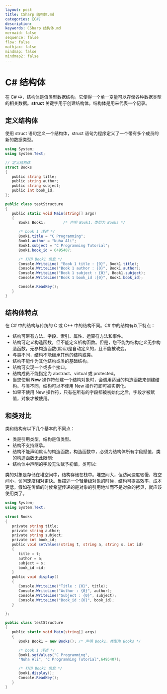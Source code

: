 ```yaml
---
layout: post
title: CSharp 结构体.md
categories: [C#]
description: 
keywords: CSharp 结构体.md
mermaid: false
sequence: false
flow: false
mathjax: false
mindmap: false
mindmap2: false
---
```

# C# 结构体

在 C# 中，结构体是值类型数据结构。它使得一个单一变量可以存储各种数据类型的相关数据。**struct** 关键字用于创建结构体。结构体是用来代表一个记录。



## 定义结构体

使用 struct 语句定义一个结构体，struct 语句为程序定义了一个带有多个成员的新的数据类型。

```c#
using System;
using System.Text;

// 定义结构体
struct Books
{
   public string title;
   public string author;
   public string subject;
   public int book_id;
};  

public class testStructure
{
   public static void Main(string[] args)
   {
      Books Book1;        /* 声明 Book1，类型为 Books */

      /* book 1 详述 */
      Book1.title = "C Programming";
      Book1.author = "Nuha Ali"; 
      Book1.subject = "C Programming Tutorial";
      Book1.book_id = 6495407;

      /* 打印 Book1 信息 */
      Console.WriteLine( "Book 1 title : {0}", Book1.title);
      Console.WriteLine("Book 1 author : {0}", Book1.author);
      Console.WriteLine("Book 1 subject : {0}", Book1.subject);
      Console.WriteLine("Book 1 book_id :{0}", Book1.book_id);

      Console.ReadKey();
   }
}
```



## 结构体特点

在 C# 中的结构与传统的 C 或 C++ 中的结构不同。C# 中的结构有以下特点：

- 结构可带有方法、字段、索引、属性、运算符方法和事件。
- 结构可定义构造函数，但不能定义析构函数。但是，您不能为结构定义无参构造函数。无参构造函数(默认)是自动定义的，且不能被改变。
- 与类不同，结构不能继承其他的结构或类。
- 结构不能作为其他结构或类的基础结构。
- 结构可实现一个或多个接口。
- 结构成员不能指定为 abstract、virtual 或 protected。
- 当您使用 **New** 操作符创建一个结构对象时，会调用适当的构造函数来创建结构。与类不同，结构可以不使用 New 操作符即可被实例化。
- 如果不使用 New 操作符，只有在所有的字段都被初始化之后，字段才被赋值，对象才被使用。



## 和类对比

类和结构有以下几个基本的不同点：

- 类是引用类型，结构是值类型。
- 结构不支持继承。
- 结构不能声明默认的构造函数，构造函数中，必须为结构体所有字段赋值，类的构造函数无此限制:
- 结构体中声明的字段无法赋予初值，类可以:



类的对象是存储在堆空间中，结构存储在栈中。堆空间大，但访问速度较慢，栈空间小，访问速度相对更快。当描述一个轻量级对象的时候，结构可提高效率，成本更低。假如在传值的时候希望传递的是对象的引用地址而不是对象的拷贝，就应该使用类了。



```c#
using System;
using System.Text;
     
struct Books
{
   private string title;
   private string author;
   private string subject;
   private int book_id;
   public void setValues(string t, string a, string s, int id)
   {
      title = t;
      author = a;
      subject = s;
      book_id =id; 
   }
   public void display()
   {
      Console.WriteLine("Title : {0}", title);
      Console.WriteLine("Author : {0}", author);
      Console.WriteLine("Subject : {0}", subject);
      Console.WriteLine("Book_id :{0}", book_id);
   }

};  

public class testStructure
{
   public static void Main(string[] args)
   {
      Books Book1 = new Books(); /* 声明 Book1，类型为 Books */

      /* book 1 详述 */
      Book1.setValues("C Programming",
      "Nuha Ali", "C Programming Tutorial",6495407);

      /* 打印 Book1 信息 */
      Book1.display();
      Console.ReadKey();
   }
}
```


